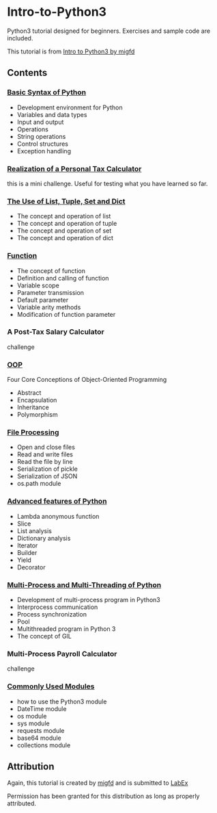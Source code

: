 # Intro-to-Python3
Python3 tutorial designed for beginners. Exercises and sample code are included.

This tutorial is from [Intro to Python3 by migfd](https://labex.io/courses/10) 
## Contents
### [Basic Syntax of Python](https://labex.io/courses/10) 
- Development environment for Python
- Variables and data types
- Input and output
- Operations
- String operations
- Control structures
- Exception handling
### [Realization of a Personal Tax Calculator](https://labex.io/courses/10) 
this is a mini challenge. Useful for testing what you have learned so far. 
### [The Use of List, Tuple, Set and Dict](https://labex.io/courses/10) 
- The concept and operation of list
- The concept and operation of tuple
- The concept and operation of set
- The concept and operation of dict
### [Function](https://labex.io/courses/10) 
- The concept of function
- Definition and calling of function
- Variable scope
- Parameter transmission
- Default parameter
- Variable arity methods
- Modification of function parameter
### A Post-Tax Salary Calculator
challenge
### [OOP](https://labex.io/courses/10) 
Four Core Conceptions of Object-Oriented Programming

- Abstract
- Encapsulation
- Inheritance
- Polymorphism
### [File Processing](https://labex.io/courses/10) 
- Open and close files
- Read and write files
- Read the file by line
- Serialization of pickle 
- Serialization of JSON 
- os.path module
### [Advanced features of Python](https://labex.io/courses/10) 
- Lambda anonymous function
- Slice
- List analysis
- Dictionary analysis
- Iterator
- Builder
- Yield
- Decorator
### [Multi-Process and Multi-Threading of Python](https://labex.io/courses/10) 
- Development of multi-process program in Python3 
- Interprocess communication
- Process synchronization
- Pool
- Multithreaded program in Python 3
- The concept of GIL
### Multi-Process Payroll Calculator
challenge
### [Commonly Used Modules](https://labex.io/courses/10) 
- how to use the Python3 module
- DateTime module
- os module
- sys module
- requests module
- base64 module
- collections module

## Attribution
Again, this tutorial is created by [migfd](https://labex.io/courses/10) and is submitted to [LabEx](https://labex.io)

Permission has been granted for this distribution as long as properly attributed. 
